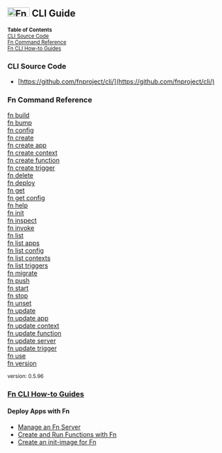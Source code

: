 ## <img src="https://fnproject.io/images/fn-300x125.png" alt="Fn Project Logo" height="21" width="50"> CLI Guide


<sub>
<b>Table of Contents</b><br>
<a href="#cli-source-code">CLI Source Code</a><br>  
<a href="#fn-command-reference">Fn Command Reference</a><br>  
<a href="#fn-cli-how-to-guides">Fn CLI How-to Guides</a>
</sub>

### CLI Source Code

* [https://github.com/fnproject/cli/](https://github.com/fnproject/cli/)

### Fn Command Reference

[fn build](ref/fn-build.md)  
[fn bump](ref/fn-bump.md)  
[fn config](ref/fn-config.md)  
[fn create](ref/fn-create.md)  
[fn create app](ref/fn-create-app.md)  
[fn create context](ref/fn-create-context.md)  
[fn create function](ref/fn-create-function.md)  
[fn create trigger](ref/fn-create-trigger.md)  
[fn delete](ref/fn-delete.md)  
[fn deploy](ref/fn-deploy.md)  
[fn get](ref/fn-get.md)  
[fn get config](ref/fn-get-config.md)  
[fn help](ref/fn-help.md)  
[fn init](ref/fn-init.md)  
[fn inspect](ref/fn-inspect.md)  
[fn invoke](ref/fn-invoke.md)  
[fn list](ref/fn-list.md)  
[fn list apps](ref/fn-list-apps.md)  
[fn list config](ref/fn-list-config.md)  
[fn list contexts](ref/fn-list-contexts.md)  
[fn list triggers](ref/fn-list-triggers.md)  
[fn migrate](ref/fn-migrate.md)  
[fn push](ref/fn-push.md)  
[fn start](ref/fn-start.md)  
[fn stop](ref/fn-stop.md)  
[fn unset](ref/fn-unset.md)  
[fn update](ref/fn-update.md)  
[fn update app](ref/fn-update-app.md)  
[fn update context](ref/fn-update-context.md)  
[fn update function](ref/fn-update-function.md)  
[fn update server](ref/fn-update-server.md)  
[fn update trigger](ref/fn-update-trigger.md)  
[fn use](ref/fn-use.md)  
[fn version](ref/fn-version.md)  

<sub>version: 0.5.96</sub>


### [Fn CLI How-to Guides](how-to/README.md)

#### Deploy Apps with Fn
* [Manage an Fn Server](how-to/manage-server.md)
* [Create and Run Functions with Fn](how-to/create-run-fn.md)
* [Create an init-image for Fn](how-to/create-init-image.md)
